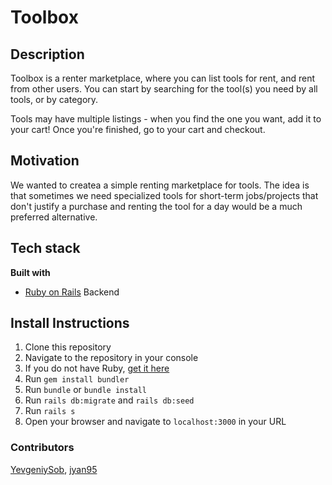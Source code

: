 # Toolbox

## Description
Toolbox is a renter marketplace, where you can list tools for rent, and rent from other users.
You can start by searching for the tool(s) you need by all tools, or by category.

Tools may have multiple listings - when you find the one you want, add it to your cart!
Once you're finished, go to your cart and checkout. 

## Motivation
We wanted to createa a simple renting marketplace for tools. The idea is that sometimes we need specialized tools for short-term jobs/projects that don't justify a purchase and renting the tool for a day would be a much preferred alternative.

## Tech stack

<b>Built with</b>
- [Ruby on Rails](https://rubyonrails.org/) Backend 

## Install Instructions
1. Clone this repository
2. Navigate to the repository in your console
3. If you do not have Ruby, [get it here](https://www.ruby-lang.org/en/documentation/installation/)
4. Run `gem install bundler`
5. Run `bundle` or `bundle install`
6. Run `rails db:migrate` and `rails db:seed`
7. Run `rails s`
8. Open your browser and navigate to `localhost:3000` in your URL

### Contributors
[YevgeniySob](https://github.com/YevgeniySob), [jyan95](https://github.com/jyan95)
